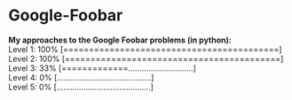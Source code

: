 # Google-Foobar
**My approaches to the Google Foobar problems (in python):**  
Level 1: 100% [==========================================]  
Level 2: 100% [==========================================]<br>
Level 3:  33% [=============.............................]<br>
Level 4:   0% [..........................................]  
Level 5:   0% [..........................................]  
